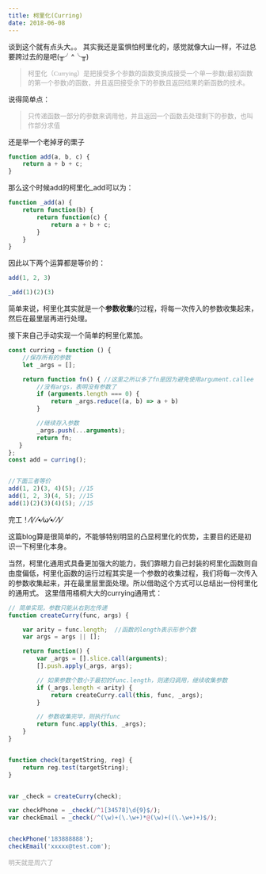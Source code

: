 ```yaml
---
title: 柯里化(Curring)
date: 2018-06-08
---
```

谈到这个就有点头大。。
其实我还是蛮惧怕柯里化的，感觉就像大山一样，不过总要跨过去的是吧(╥╯^╰╥)
> <font face="黑体" size="2px" color="#a6a6a6">柯里化（Currying）是把接受多个参数的函数变换成接受一个单一参数(最初函数的第一个参数)的函数，并且返回接受余下的参数且返回结果的新函数的技术。</font>

说得简单点：

> <font face="黑体" size="2px" color="#a6a6a6">只传递函数一部分的参数来调用他，并且返回一个函数去处理剩下的参数，也叫作部分求值</font>


还是举一个老掉牙的栗子

```javascript
function add(a, b, c) {
    return a + b + c;
}
```

那么这个时候add的柯里化_add可以为：
```javascript
function _add(a) {
    return function(b) {
        return function(c) {
            return a + b + c;
        }
    }
}
```

因此以下两个运算都是等价的：
```javascript
add(1, 2, 3)

_add(1)(2)(3)
```


简单来说，柯里化其实就是一个**参数收集**的过程，将每一次传入的参数收集起来，然后在最里层再进行处理。

接下来自己手动实现一个简单的柯里化累加。


```javascript
const curring = function () {
    //保存所有的参数
    let _args = [];

    return function fn() { //这里之所以多了fn是因为避免使用argument.callee
        //没有args，表明没有参数了
        if (arguments.length === 0) {
            return _args.reduce((a, b) => a + b)
        }

        //继续存入参数
        _args.push(...arguments);
        return fn;
   }
};
const add = curring();


//下面三者等价
add(1, 2)(3, 4)(5); //15
add(1, 2, 3)(4, 5); //15
add(1)(2)(3)(4)(5); //15
```
完工！⁄(⁄ ⁄•⁄ω⁄•⁄ ⁄)⁄


这篇blog算是很简单的，不能够特别明显的凸显柯里化的优势，主要目的还是初识一下柯里化本身。


当然，柯里化通用式具备更加强大的能力，我们靠眼力自己封装的柯里化函数则自由度偏低，柯里化函数的运行过程其实是一个参数的收集过程，我们将每一次传入的参数收集起来，并在最里层里面处理。所以借助这个方式可以总结出一份柯里化的通用式。
这里借用梧桐大大的currying通用式：
```javascript
// 简单实现，参数只能从右到左传递
function createCurry(func, args) {

    var arity = func.length;  //函数的length表示形参个数
    var args = args || [];

    return function() {
        var _args = [].slice.call(arguments);
        [].push.apply(_args, args);

        // 如果参数个数小于最初的func.length，则递归调用，继续收集参数
        if (_args.length < arity) {
            return createCurry.call(this, func, _args);
        }

        // 参数收集完毕，则执行func
        return func.apply(this, _args);
    }
}


function check(targetString, reg) {
    return reg.test(targetString);
}


var _check = createCurry(check);

var checkPhone = _check(/^1[34578]\d{9}$/);
var checkEmail = _check(/^(\w)+(\.\w+)*@(\w)+((\.\w+)+)$/);


checkPhone('183888888');
checkEmail('xxxxx@test.com');
```


<font face="黑体" size="2px" color="#a6a6a6">明天就是周六了</font>
